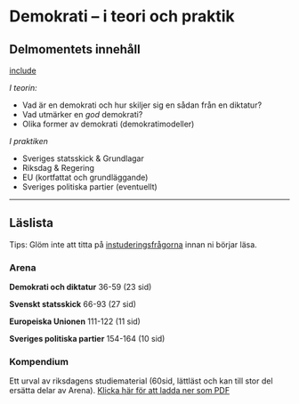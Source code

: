 # Demokrati – i teori och praktik

## Delmomentets innehåll

[include](../../0_includes/preliminart_innehall.md)

*I teorin:*

* Vad är en demokrati och hur skiljer sig en sådan från en diktatur?
* Vad utmärker en *god* demokrati? 
* Olika former av demokrati (demokratimodeller)

*I praktiken*

* Sveriges statsskick & Grundlagar
* Riksdag & Regering
* EU (kortfattat och grundläggande)
* Sveriges politiska partier (eventuellt)

***

## Läslista

Tips: Glöm inte att titta på [instuderingsfrågorna](../examinerande_moment/instuderingsfragor_prov.md) innan ni börjar läsa.

### Arena

**Demokrati och diktatur**
36-59 (23 sid)

**Svenskt statsskick**
66-93 (27 sid)

**Europeiska Unionen**
111-122 (11 sid)

**Sveriges politiska partier**
154-164 (10 sid)

### Kompendium

Ett urval av riksdagens studiematerial (60sid, lättläst och kan till stor del ersätta delar av Arena). [Klicka här för att ladda ner som PDF](resurser/kompendium_sv_pol_system.pdf)